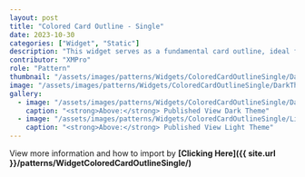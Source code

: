 ```yaml
---
layout: post
title: "Colored Card Outline - Single"
date: 2023-10-30
categories: ["Widget", "Static"]
description: "This widget serves as a fundamental card outline, ideal for highlighting and presenting important information or adding an aesthetic touch to your content."
contributor: "XMPro"
role: "Pattern"
thumbnail: "/assets/images/patterns/Widgets/ColoredCardOutlineSingle/DarkTheme/ColoredCardOutlineSinglePublishedMode.png"
image: "/assets/images/patterns/Widgets/ColoredCardOutlineSingle/DarkTheme/ColoredCardOutlineSinglePublishedMode.png"
gallery:
  - image: "/assets/images/patterns/Widgets/ColoredCardOutlineSingle/DarkTheme/ColoredCardOutlineSinglePublishedMode.png"
    caption: "<strong>Above:</strong> Published View Dark Theme"
  - image: "/assets/images/patterns/Widgets/ColoredCardOutlineSingle/LightTheme/ColoredCardOutlineSinglePublishedMode.png"
    caption: "<strong>Above:</strong> Published View Light Theme"
---
```


View more information and how to import by <strong>[Clicking Here]({{ site.url }}/patterns/WidgetColoredCardOutlineSingle/)</strong>